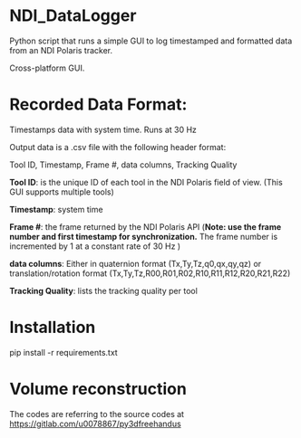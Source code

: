 # NDI_DataLogger
Python script that runs a simple GUI to log timestamped and formatted data from an NDI Polaris tracker.

Cross-platform GUI.


# Recorded Data Format:
Timestamps data with system time. Runs at 30 Hz

Output data is a .csv file with the following header format:

Tool ID, Timestamp, Frame #, data columns, Tracking Quality


**Tool ID**: is the unique ID of each tool in the NDI Polaris field of view. (This GUI supports multiple tools)

**Timestamp**: system time

**Frame #**: the frame returned by the NDI Polaris API (**Note: use the frame number and first timestamp for synchronization.** The frame number is incremented by 1 at a constant rate of 30 Hz )

**data columns**: Either in quaternion format (Tx,Ty,Tz,q0,qx,qy,qz) or translation/rotation format (Tx,Ty,Tz,R00,R01,R02,R10,R11,R12,R20,R21,R22)

**Tracking Quality**: lists the tracking quality per tool


# Installation

pip install -r requirements.txt

# Volume reconstruction

The codes are referring to the source codes at https://gitlab.com/u0078867/py3dfreehandus
